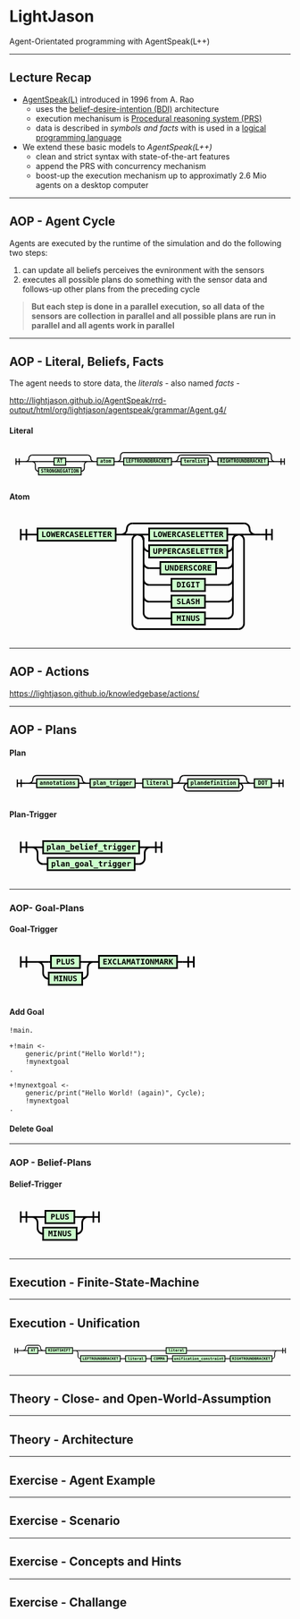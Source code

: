 <!-- $theme: default -->
<!-- $size: 16:9 -->

<style>
svg.railroad-diagram path {
    stroke-width: 3;
    stroke: black;
    fill: rgba(0,0,0,0);
}
svg.railroad-diagram text {
    font: bold 14px monospace;
    text-anchor: middle;
}
svg.railroad-diagram text.diagram-text {
    font-size: 12px;
}
svg.railroad-diagram text.diagram-arrow {
    font-size: 16px;
}
svg.railroad-diagram text.label {
    text-anchor: start;
}
svg.railroad-diagram text.comment {
    font: italic 12px monospace;
}
svg.railroad-diagram g.non-terminal text {
    /*font-style: italic;*/
}
svg.railroad-diagram rect {
    stroke-width: 3;
    stroke: black;
    fill: hsl(120,100%,90%);
}
svg.railroad-diagram path.diagram-text {
    stroke-width: 3;
    stroke: black;
    fill: white;
    cursor: help;
}
svg.railroad-diagram g.diagram-text:hover path.diagram-text {
    fill: #eee;
}
</style>

# LightJason
Agent-Orientated programming with AgentSpeak(L++)
 
---

<!-- page_number: true -->

## Lecture Recap

* [AgentSpeak(L)](https://en.wikipedia.org/wiki/AgentSpeak) introduced in 1996 from A. Rao
	* uses the [belief-desire-intention (BDI)](https://en.wikipedia.org/wiki/Belief%E2%80%93desire%E2%80%93intention_model) architecture 
	* execution mechanisum is [Procedural reasoning system (PRS)](https://en.wikipedia.org/wiki/Procedural_reasoning_system)
	* data is described in _symbols and facts_ with is used in a [logical programming language](https://en.wikipedia.org/wiki/Logic_programming)
* We extend these basic models to _AgentSpeak(L++)_
	* clean and strict syntax with state-of-the-art features
	* append the PRS with concurrency mechanism
	* boost-up the execution mechanism up to approximatly 2.6 Mio agents on a desktop computer

---





## AOP - Agent Cycle

Agents are executed by the runtime of the simulation and do the following two steps:

1. can update all beliefs
	perceives the evnironment with the sensors
2. executes all possible plans
	do something with the sensor data
    and follows-up other plans from the preceding cycle

> __But each step is done in a parallel execution, so all data of the sensors are collection in parallel and all possible plans are run in parallel and all agents work in parallel__

---


## AOP - Literal, Beliefs, Facts

The agent needs to store data, the _literals_ - also named _facts_ -

http://lightjason.github.io/AgentSpeak/rrd-output/html/org/lightjason/agentspeak/grammar/Agent.g4/

#### Literal

<svg class="railroad-diagram" width="872" height="109" viewBox="0 0 872 109" id="svg_f0d674f1e0ed4292267f149c5983db02"><g transform="translate(.5 .5)"><path d="M 20 38 v 20 m 10 -20 v 20 m -10 -10 h 20.5"></path><path d="M40 48h10"></path><g><path d="M50 48h0"></path><path d="M822 48h0"></path><g><path d="M50 48h0"></path><path d="M262 48h0"></path><path d="M50 48a10 10 0 0 0 10 -10v0a10 10 0 0 1 10 -10"></path><g><path d="M70 28h172"></path></g><path d="M242 28a10 10 0 0 1 10 10v0a10 10 0 0 0 10 10"></path><path d="M50 48h20"></path><g><path d="M70 48h0"></path><path d="M242 48h0"></path><path d="M70 48h20"></path><g class="non-terminal"><path d="M90 48h48"></path><path d="M174 48h48"></path><rect x="138" y="37" width="36" height="22"></rect><a xmlns:xlink="http://www.w3.org/1999/xlink" xlink:href="#fa868488740aa25870ced6b9169951fb"><text x="156" y="52">AT</text></a></g><path d="M222 48h20"></path><path d="M70 48a10 10 0 0 1 10 10v10a10 10 0 0 0 10 10"></path><g class="non-terminal"><path d="M90 78h0"></path><path d="M222 78h0"></path><rect x="90" y="67" width="132" height="22"></rect><a xmlns:xlink="http://www.w3.org/1999/xlink" xlink:href="#207b9b679fb614699f3d949f6fc63218"><text x="156" y="82">STRONGNEGATION</text></a></g><path d="M222 78a10 10 0 0 0 10 -10v-10a10 10 0 0 1 10 -10"></path></g><path d="M242 48h20"></path></g><path d="M262 48h10"></path><g class="non-terminal"><path d="M272 48h0"></path><path d="M324 48h0"></path><rect x="272" y="37" width="52" height="22"></rect><a xmlns:xlink="http://www.w3.org/1999/xlink" xlink:href="#3e10f8c809242d3a0f94c18e7addb866"><text x="298" y="52">atom</text></a></g><path d="M324 48h10"></path><g><path d="M334 48h0"></path><path d="M822 48h0"></path><path d="M334 48a10 10 0 0 0 10 -10v-8a10 10 0 0 1 10 -10"></path><g><path d="M354 20h448"></path></g><path d="M802 20a10 10 0 0 1 10 10v8a10 10 0 0 0 10 10"></path><path d="M334 48h20"></path><g><path d="M354 48h0"></path><path d="M802 48h0"></path><g class="non-terminal"><path d="M354 48h0"></path><path d="M502 48h0"></path><rect x="354" y="37" width="148" height="22"></rect><a xmlns:xlink="http://www.w3.org/1999/xlink" xlink:href="#5ffa5d1c78ad09c7bf5b4d0b0764641f"><text x="428" y="52">LEFTROUNDBRACKET</text></a></g><path d="M502 48h10"></path><g><path d="M512 48h0"></path><path d="M636 48h0"></path><path d="M512 48a10 10 0 0 0 10 -10v0a10 10 0 0 1 10 -10"></path><g><path d="M532 28h84"></path></g><path d="M616 28a10 10 0 0 1 10 10v0a10 10 0 0 0 10 10"></path><path d="M512 48h20"></path><g class="non-terminal"><path d="M532 48h0"></path><path d="M616 48h0"></path><rect x="532" y="37" width="84" height="22"></rect><a xmlns:xlink="http://www.w3.org/1999/xlink" xlink:href="#45e9c6711e26d65a3189b502fd08a63"><text x="574" y="52">termlist</text></a></g><path d="M616 48h20"></path></g><path d="M636 48h10"></path><g class="non-terminal"><path d="M646 48h0"></path><path d="M802 48h0"></path><rect x="646" y="37" width="156" height="22"></rect><a xmlns:xlink="http://www.w3.org/1999/xlink" xlink:href="#3a52152b9f1e9dd45998ce24723d98ed"><text x="724" y="52">RIGHTROUNDBRACKET</text></a></g></g><path d="M802 48h20"></path></g></g><path d="M822 48h10"></path><path d="M 832 48 h 20 m -10 -10 v 20 m 10 -20 v 20"></path></g></svg>


#### Atom

<svg class="railroad-diagram" width="490" height="229" viewBox="0 0 490 229" id="svg_3e10f8c809242d3a0f94c18e7addb866"><g transform="translate(.5 .5)"><path d="M 20 30 v 20 m 10 -20 v 20 m -10 -10 h 20.5"></path><path d="M40 40h10"></path><g><path d="M50 40h0"></path><path d="M440 40h0"></path><g class="non-terminal"><path d="M50 40h0"></path><path d="M190 40h0"></path><rect x="50" y="29" width="140" height="22"></rect><a xmlns:xlink="http://www.w3.org/1999/xlink" xlink:href="#28e746830337961c5de40b87c99980a6"><text x="120" y="44">LOWERCASELETTER</text></a></g><path d="M190 40h10"></path><g><path d="M200 40h0"></path><path d="M440 40h0"></path><path d="M200 40a10 10 0 0 0 10 -10v0a10 10 0 0 1 10 -10"></path><g><path d="M220 20h200"></path></g><path d="M420 20a10 10 0 0 1 10 10v0a10 10 0 0 0 10 10"></path><path d="M200 40h20"></path><g><path d="M220 40h0"></path><path d="M420 40h0"></path><path d="M220 40h10"></path><g><path d="M230 40h0"></path><path d="M410 40h0"></path><path d="M230 40h20"></path><g class="non-terminal"><path d="M250 40h0"></path><path d="M390 40h0"></path><rect x="250" y="29" width="140" height="22"></rect><a xmlns:xlink="http://www.w3.org/1999/xlink" xlink:href="#28e746830337961c5de40b87c99980a6"><text x="320" y="44">LOWERCASELETTER</text></a></g><path d="M390 40h20"></path><path d="M230 40a10 10 0 0 1 10 10v10a10 10 0 0 0 10 10"></path><g class="non-terminal"><path d="M250 70h0"></path><path d="M390 70h0"></path><rect x="250" y="59" width="140" height="22"></rect><a xmlns:xlink="http://www.w3.org/1999/xlink" xlink:href="#c857e06a9c6dcbcfd625e4859380c98e"><text x="320" y="74">UPPERCASELETTER</text></a></g><path d="M390 70a10 10 0 0 0 10 -10v-10a10 10 0 0 1 10 -10"></path><path d="M230 40a10 10 0 0 1 10 10v40a10 10 0 0 0 10 10"></path><g class="non-terminal"><path d="M250 100h20"></path><path d="M370 100h20"></path><rect x="270" y="89" width="100" height="22"></rect><a xmlns:xlink="http://www.w3.org/1999/xlink" xlink:href="#a058c5dc734e54ff3d93b96acac339f4"><text x="320" y="104">UNDERSCORE</text></a></g><path d="M390 100a10 10 0 0 0 10 -10v-40a10 10 0 0 1 10 -10"></path><path d="M230 40a10 10 0 0 1 10 10v70a10 10 0 0 0 10 10"></path><g class="non-terminal"><path d="M250 130h40"></path><path d="M350 130h40"></path><rect x="290" y="119" width="60" height="22"></rect><a xmlns:xlink="http://www.w3.org/1999/xlink" xlink:href="#999bbbf1d86bc7611397c77222e076db"><text x="320" y="134">DIGIT</text></a></g><path d="M390 130a10 10 0 0 0 10 -10v-70a10 10 0 0 1 10 -10"></path><path d="M230 40a10 10 0 0 1 10 10v100a10 10 0 0 0 10 10"></path><g class="non-terminal"><path d="M250 160h40"></path><path d="M350 160h40"></path><rect x="290" y="149" width="60" height="22"></rect><a xmlns:xlink="http://www.w3.org/1999/xlink" xlink:href="#646da671ca01bb5d84dbb5fb2238dc8e"><text x="320" y="164">SLASH</text></a></g><path d="M390 160a10 10 0 0 0 10 -10v-100a10 10 0 0 1 10 -10"></path><path d="M230 40a10 10 0 0 1 10 10v130a10 10 0 0 0 10 10"></path><g class="non-terminal"><path d="M250 190h40"></path><path d="M350 190h40"></path><rect x="290" y="179" width="60" height="22"></rect><a xmlns:xlink="http://www.w3.org/1999/xlink" xlink:href="#ffc0d9b54a1fe677c4c9e6b050e67c81"><text x="320" y="194">MINUS</text></a></g><path d="M390 190a10 10 0 0 0 10 -10v-130a10 10 0 0 1 10 -10"></path></g><path d="M410 40h10"></path><path d="M230 40a10 10 0 0 0 -10 10v149a10 10 0 0 0 10 10"></path><g><path d="M230 209h180"></path></g><path d="M410 209a10 10 0 0 0 10 -10v-149a10 10 0 0 0 -10 -10"></path></g><path d="M420 40h20"></path></g></g><path d="M440 40h10"></path><path d="M 450 40 h 20 m -10 -10 v 20 m 10 -20 v 20"></path></g></svg>


---

## AOP - Actions

https://lightjason.github.io/knowledgebase/actions/

---


## AOP - Plans

#### Plan

<svg class="railroad-diagram" width="726" height="80" viewBox="0 0 726 80" id="svg_5fc25157650d0cb24f02216d904584df"><g transform="translate(.5 .5)"><path d="M 20 30 v 20 m 10 -20 v 20 m -10 -10 h 20.5"></path><path d="M40 40h10"></path><g><path d="M50 40h0"></path><path d="M676 40h0"></path><g><path d="M50 40h0"></path><path d="M198 40h0"></path><path d="M50 40a10 10 0 0 0 10 -10v0a10 10 0 0 1 10 -10"></path><g><path d="M70 20h108"></path></g><path d="M178 20a10 10 0 0 1 10 10v0a10 10 0 0 0 10 10"></path><path d="M50 40h20"></path><g class="non-terminal"><path d="M70 40h0"></path><path d="M178 40h0"></path><rect x="70" y="29" width="108" height="22"></rect><a xmlns:xlink="http://www.w3.org/1999/xlink" xlink:href="#4ab6864fc58ecd8b598ee10dfe2ac311"><text x="124" y="44">annotations</text></a></g><path d="M178 40h20"></path></g><path d="M198 40h10"></path><g class="non-terminal"><path d="M208 40h0"></path><path d="M324 40h0"></path><rect x="208" y="29" width="116" height="22"></rect><a xmlns:xlink="http://www.w3.org/1999/xlink" xlink:href="#4f0fa1b5875427a602b3f913163be2ca"><text x="266" y="44">plan_trigger</text></a></g><path d="M324 40h10"></path><path d="M334 40h10"></path><g class="non-terminal"><path d="M344 40h0"></path><path d="M420 40h0"></path><rect x="344" y="29" width="76" height="22"></rect><a xmlns:xlink="http://www.w3.org/1999/xlink" xlink:href="#f0d674f1e0ed4292267f149c5983db02"><text x="382" y="44">literal</text></a></g><path d="M420 40h10"></path><g><path d="M430 40h0"></path><path d="M622 40h0"></path><path d="M430 40a10 10 0 0 0 10 -10v0a10 10 0 0 1 10 -10"></path><g><path d="M450 20h152"></path></g><path d="M602 20a10 10 0 0 1 10 10v0a10 10 0 0 0 10 10"></path><path d="M430 40h20"></path><g><path d="M450 40h0"></path><path d="M602 40h0"></path><path d="M450 40h10"></path><g class="non-terminal"><path d="M460 40h0"></path><path d="M592 40h0"></path><rect x="460" y="29" width="132" height="22"></rect><a xmlns:xlink="http://www.w3.org/1999/xlink" xlink:href="#d60b4a42e52668da3017e5717ef3f60"><text x="526" y="44">plandefinition</text></a></g><path d="M592 40h10"></path><path d="M460 40a10 10 0 0 0 -10 10v0a10 10 0 0 0 10 10"></path><g><path d="M460 60h132"></path></g><path d="M592 60a10 10 0 0 0 10 -10v0a10 10 0 0 0 -10 -10"></path></g><path d="M602 40h20"></path></g><path d="M622 40h10"></path><g class="non-terminal"><path d="M632 40h0"></path><path d="M676 40h0"></path><rect x="632" y="29" width="44" height="22"></rect><a xmlns:xlink="http://www.w3.org/1999/xlink" xlink:href="#40679521b5da0954b705341a2859f782"><text x="654" y="44">DOT</text></a></g></g><path d="M676 40h10"></path><path d="M 686 40 h 20 m -10 -10 v 20 m 10 -20 v 20"></path></g></svg>


#### Plan-Trigger
<svg class="railroad-diagram" width="292" height="92" viewBox="0 0 292 92" id="svg_4f0fa1b5875427a602b3f913163be2ca"><g transform="translate(.5 .5)"><path d="M 20 21 v 20 m 10 -20 v 20 m -10 -10 h 20.5"></path><g><path d="M40 31h0"></path><path d="M252 31h0"></path><path d="M40 31h20"></path><g class="non-terminal"><path d="M60 31h0"></path><path d="M232 31h0"></path><rect x="60" y="20" width="172" height="22"></rect><a xmlns:xlink="http://www.w3.org/1999/xlink" xlink:href="#858bcfe2e941e450adf21315fc0aa172"><text x="146" y="35">plan_belief_trigger</text></a></g><path d="M232 31h20"></path><path d="M40 31a10 10 0 0 1 10 10v10a10 10 0 0 0 10 10"></path><g class="non-terminal"><path d="M60 61h8"></path><path d="M224 61h8"></path><rect x="68" y="50" width="156" height="22"></rect><a xmlns:xlink="http://www.w3.org/1999/xlink" xlink:href="#37e402d5ccf7ec7d8ed9ebd1d8f2fe97"><text x="146" y="65">plan_goal_trigger</text></a></g><path d="M232 61a10 10 0 0 0 10 -10v-10a10 10 0 0 1 10 -10"></path></g><path d="M 252 31 h 20 m -10 -10 v 20 m 10 -20 v 20"></path></g></svg>

---

### AOP- Goal-Plans

#### Goal-Trigger

<svg class="railroad-diagram" width="350" height="92" viewBox="0 0 350 92" id="svg_37e402d5ccf7ec7d8ed9ebd1d8f2fe97"><g transform="translate(.5 .5)"><path d="M 20 21 v 20 m 10 -20 v 20 m -10 -10 h 20.5"></path><path d="M40 31h10"></path><g><path d="M50 31h0"></path><path d="M300 31h0"></path><g><path d="M50 31h0"></path><path d="M150 31h0"></path><path d="M50 31h20"></path><g class="non-terminal"><path d="M70 31h4"></path><path d="M126 31h4"></path><rect x="74" y="20" width="52" height="22"></rect><a xmlns:xlink="http://www.w3.org/1999/xlink" xlink:href="#883acd43c77567e1c3baced84ccf6ed7"><text x="100" y="35">PLUS</text></a></g><path d="M130 31h20"></path><path d="M50 31a10 10 0 0 1 10 10v10a10 10 0 0 0 10 10"></path><g class="non-terminal"><path d="M70 61h0"></path><path d="M130 61h0"></path><rect x="70" y="50" width="60" height="22"></rect><a xmlns:xlink="http://www.w3.org/1999/xlink" xlink:href="#ffc0d9b54a1fe677c4c9e6b050e67c81"><text x="100" y="65">MINUS</text></a></g><path d="M130 61a10 10 0 0 0 10 -10v-10a10 10 0 0 1 10 -10"></path></g><path d="M150 31h10"></path><g class="non-terminal"><path d="M160 31h0"></path><path d="M300 31h0"></path><rect x="160" y="20" width="140" height="22"></rect><a xmlns:xlink="http://www.w3.org/1999/xlink" xlink:href="#a811f517fa7f9ba04cf05d3a6c777799"><text x="230" y="35">EXCLAMATIONMARK</text></a></g></g><path d="M300 31h10"></path><path d="M 310 31 h 20 m -10 -10 v 20 m 10 -20 v 20"></path></g></svg>

#### Add Goal

```
!main.

+!main <-
    generic/print("Hello World!");
    !mynextgoal
.

+!mynextgoal <-
    generic/print("Hello World! (again)", Cycle);
    !mynextgoal
.
```

#### Delete Goal

---

### AOP - Belief-Plans

#### Belief-Trigger

<svg class="railroad-diagram" width="180" height="92" viewBox="0 0 180 92" id="svg_858bcfe2e941e450adf21315fc0aa172"><g transform="translate(.5 .5)"><path d="M 20 21 v 20 m 10 -20 v 20 m -10 -10 h 20.5"></path><g><path d="M40 31h0"></path><path d="M140 31h0"></path><path d="M40 31h20"></path><g class="non-terminal"><path d="M60 31h4"></path><path d="M116 31h4"></path><rect x="64" y="20" width="52" height="22"></rect><a xmlns:xlink="http://www.w3.org/1999/xlink" xlink:href="#883acd43c77567e1c3baced84ccf6ed7"><text x="90" y="35">PLUS</text></a></g><path d="M120 31h20"></path><path d="M40 31a10 10 0 0 1 10 10v10a10 10 0 0 0 10 10"></path><g class="non-terminal"><path d="M60 61h0"></path><path d="M120 61h0"></path><rect x="60" y="50" width="60" height="22"></rect><a xmlns:xlink="http://www.w3.org/1999/xlink" xlink:href="#ffc0d9b54a1fe677c4c9e6b050e67c81"><text x="90" y="65">MINUS</text></a></g><path d="M120 61a10 10 0 0 0 10 -10v-10a10 10 0 0 1 10 -10"></path></g><path d="M 140 31 h 20 m -10 -10 v 20 m 10 -20 v 20"></path></g></svg>

---




## Execution - Finite-State-Machine

---

## Execution - Unification

<svg class="railroad-diagram" width="1052" height="101" viewBox="0 0 1052 101" id="svg_e732ce4bb8479dc479e294d62beaf1cf"><g transform="translate(.5 .5)"><path d="M 20 30 v 20 m 10 -20 v 20 m -10 -10 h 20.5"></path><path d="M40 40h10"></path><g><path d="M50 40h0"></path><path d="M1002 40h0"></path><g><path d="M50 40h0"></path><path d="M126 40h0"></path><path d="M50 40a10 10 0 0 0 10 -10v0a10 10 0 0 1 10 -10"></path><g><path d="M70 20h36"></path></g><path d="M106 20a10 10 0 0 1 10 10v0a10 10 0 0 0 10 10"></path><path d="M50 40h20"></path><g class="non-terminal"><path d="M70 40h0"></path><path d="M106 40h0"></path><rect x="70" y="29" width="36" height="22"></rect><a xmlns:xlink="http://www.w3.org/1999/xlink" xlink:href="#fa868488740aa25870ced6b9169951fb"><text x="88" y="44">AT</text></a></g><path d="M106 40h20"></path></g><path d="M126 40h10"></path><g class="non-terminal"><path d="M136 40h0"></path><path d="M236 40h0"></path><rect x="136" y="29" width="100" height="22"></rect><a xmlns:xlink="http://www.w3.org/1999/xlink" xlink:href="#f2160f407f56e0f4d495cecd44055e2d"><text x="186" y="44">RIGHTSHIFT</text></a></g><path d="M236 40h10"></path><g><path d="M246 40h0"></path><path d="M1002 40h0"></path><path d="M246 40h20"></path><g class="non-terminal"><path d="M266 40h320"></path><path d="M662 40h320"></path><rect x="586" y="29" width="76" height="22"></rect><a xmlns:xlink="http://www.w3.org/1999/xlink" xlink:href="#f0d674f1e0ed4292267f149c5983db02"><text x="624" y="44">literal</text></a></g><path d="M982 40h20"></path><path d="M246 40a10 10 0 0 1 10 10v10a10 10 0 0 0 10 10"></path><g><path d="M266 70h0"></path><path d="M982 70h0"></path><g class="non-terminal"><path d="M266 70h0"></path><path d="M414 70h0"></path><rect x="266" y="59" width="148" height="22"></rect><a xmlns:xlink="http://www.w3.org/1999/xlink" xlink:href="#5ffa5d1c78ad09c7bf5b4d0b0764641f"><text x="340" y="74">LEFTROUNDBRACKET</text></a></g><path d="M414 70h10"></path><path d="M424 70h10"></path><g class="non-terminal"><path d="M434 70h0"></path><path d="M510 70h0"></path><rect x="434" y="59" width="76" height="22"></rect><a xmlns:xlink="http://www.w3.org/1999/xlink" xlink:href="#f0d674f1e0ed4292267f149c5983db02"><text x="472" y="74">literal</text></a></g><path d="M510 70h10"></path><path d="M520 70h10"></path><g class="non-terminal"><path d="M530 70h0"></path><path d="M590 70h0"></path><rect x="530" y="59" width="60" height="22"></rect><a xmlns:xlink="http://www.w3.org/1999/xlink" xlink:href="#4d9b3e9fc12849d060371eb65154c751"><text x="560" y="74">COMMA</text></a></g><path d="M590 70h10"></path><path d="M600 70h10"></path><g class="non-terminal"><path d="M610 70h0"></path><path d="M806 70h0"></path><rect x="610" y="59" width="196" height="22"></rect><a xmlns:xlink="http://www.w3.org/1999/xlink" xlink:href="#89368367b9f48fd82a781f5a4e1ad8b6"><text x="708" y="74">unification_constraint</text></a></g><path d="M806 70h10"></path><path d="M816 70h10"></path><g class="non-terminal"><path d="M826 70h0"></path><path d="M982 70h0"></path><rect x="826" y="59" width="156" height="22"></rect><a xmlns:xlink="http://www.w3.org/1999/xlink" xlink:href="#3a52152b9f1e9dd45998ce24723d98ed"><text x="904" y="74">RIGHTROUNDBRACKET</text></a></g></g><path d="M982 70a10 10 0 0 0 10 -10v-10a10 10 0 0 1 10 -10"></path></g></g><path d="M1002 40h10"></path><path d="M 1012 40 h 20 m -10 -10 v 20 m 10 -20 v 20"></path></g></svg>

---







## Theory - Close- and Open-World-Assumption

---


## Theory - Architecture








---

## Exercise - Agent Example

---

## Exercise - Scenario

---

## Exercise - Concepts and Hints

---

## Exercise - Challange
